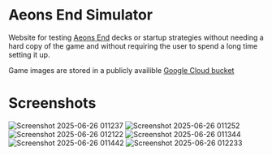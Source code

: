 # Aeons End Simulator

Website for testing [Aeons End](https://aeonsend.fandom.com/wiki/Aeon%27s_End_Wiki) decks or startup strategies without needing a hard copy of the game and without requiring the user
to spend a long time setting it up.

Game images are stored in a publicly availible [Google Cloud bucket](https://console.cloud.google.com/storage/browser/aeons-end-pics)


# Screenshots
![Screenshot 2025-06-26 011237](https://github.com/user-attachments/assets/605a554d-2c22-470d-b375-45cdcbd48820)
![Screenshot 2025-06-26 011252](https://github.com/user-attachments/assets/1636502d-601b-48c9-abbc-26863f714e7d)
![Screenshot 2025-06-26 012122](https://github.com/user-attachments/assets/7247e6f6-6a25-43d6-b961-c6f560de04e1)
![Screenshot 2025-06-26 011344](https://github.com/user-attachments/assets/a51ebafe-cef3-4e52-afa6-fb774b7af455)
![Screenshot 2025-06-26 011442](https://github.com/user-attachments/assets/5964e8d9-f8be-4543-8c05-99eb46f7c5dd)
![Screenshot 2025-06-26 012233](https://github.com/user-attachments/assets/4e114e69-37e9-4a61-a4c9-cac184cb6516)

